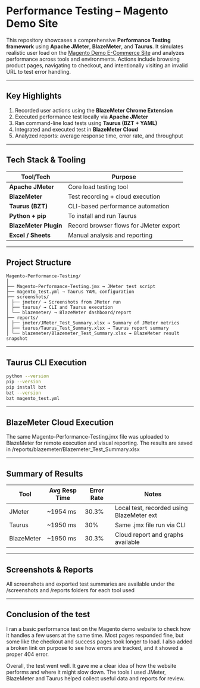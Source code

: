 # Performance Testing – Magento Demo Site

This repository showcases a comprehensive **Performance Testing framework** using **Apache JMeter**, **BlazeMeter**, and **Taurus**. It simulates realistic user load on the [Magento Demo E-Commerce Site](https://magento.softwaretestingboard.com/) and analyzes performance across tools and environments. Actions include browsing product pages, navigating to checkout, and intentionally visiting an invalid URL to test error handling. 

---

## Key Highlights

1. Recorded user actions using the **BlazeMeter Chrome Extension**
2. Executed performance test locally via **Apache JMeter**
3. Ran command-line load tests using **Taurus (BZT + YAML)**
4. Integrated and executed test in **BlazeMeter Cloud**
5. Analyzed reports: average response time, error rate, and throughput

---

## Tech Stack & Tooling

| Tool/Tech            | Purpose                                |
|----------------------|----------------------------------------|
| **Apache JMeter**    | Core load testing tool                 |
| **BlazeMeter**       | Test recording + cloud execution       |
| **Taurus (BZT)**     | CLI-based performance automation       |
| **Python + pip**     | To install and run Taurus              |
| **BlazeMeter Plugin**| Record browser flows for JMeter export |
| **Excel / Sheets**   | Manual analysis and reporting          |

---

## Project Structure

```
Magento-Performance-Testing/
│
├── Magento-Performance-Testing.jmx → JMeter test script
├── magento_test.yml → Taurus YAML configuration
├── screenshots/
│ ├── jmeter/ → Screenshots from JMeter run
│ ├── taurus/ → CLI and Taurus execution
│ └── blazemeter/ → BlazeMeter dashboard/report
├── reports/
│ ├── jmeter/JMeter_Test_Summary.xlsx → Summary of JMeter metrics
│ ├── taurus/Taurus_Test_Summary.xlsx → Taurus report summary
│ └── blazemeter/Blazemeter_Test_Summary.xlsx → BlazeMeter result snapshot
```

---

## Taurus CLI Execution

```bash
python --version
pip --version
pip install bzt
bzt --version
bzt magento_test.yml
```

---

## BlazeMeter Cloud Execution

The same Magento-Performance-Testing.jmx file was uploaded to BlazeMeter for remote execution and visual reporting. The results are saved in /reports/blazemeter/Blazemeter_Test_Summary.xlsx

---

## Summary of Results

| Tool       | Avg Resp Time | Error Rate | Notes                                     |
| ---------- | ------------- | ---------- | ----------------------------------------- |
| JMeter     | \~1954 ms     | 30.3%      | Local test, recorded using BlazeMeter ext |
| Taurus     | \~1950 ms     | 30%        | Same .jmx file run via CLI                |
| BlazeMeter | \~1950 ms     | 30.3%      | Cloud report and graphs available         |

---

## Screenshots & Reports

All screenshots and exported test summaries are available under the /screenshots and /reports folders for each tool used

---

## Conclusion of the test

I ran a basic performance test on the Magento demo website to check how it handles a few users at the same time. Most pages responded fine, but some like the checkout and success pages took longer to load. I also added a broken link on purpose to see how errors are tracked, and it showed a proper 404 error.

Overall, the test went well. It gave me a clear idea of how the website performs and where it might slow down. The tools I used JMeter, BlazeMeter and Taurus helped collect useful data and reports for review.
